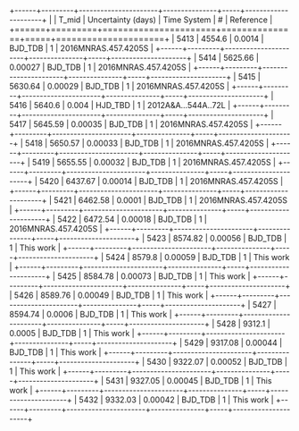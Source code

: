 +------+---------+----------------------+---------------+-----+---------------------+
|      |   T_mid |   Uncertainty (days) | Time System   |   # | Reference           |
+======+=========+======================+===============+=====+=====================+
| 5413 | 4554.6  |              0.0014  | BJD_TDB       |   1 | 2016MNRAS.457.4205S |
+------+---------+----------------------+---------------+-----+---------------------+
| 5414 | 5625.66 |              0.00027 | BJD_TDB       |   1 | 2016MNRAS.457.4205S |
+------+---------+----------------------+---------------+-----+---------------------+
| 5415 | 5630.64 |              0.00029 | BJD_TDB       |   1 | 2016MNRAS.457.4205S |
+------+---------+----------------------+---------------+-----+---------------------+
| 5416 | 5640.6  |              0.004   | HJD_TBD       |   1 | 2012A&A...544A..72L |
+------+---------+----------------------+---------------+-----+---------------------+
| 5417 | 5645.59 |              0.00035 | BJD_TDB       |   1 | 2016MNRAS.457.4205S |
+------+---------+----------------------+---------------+-----+---------------------+
| 5418 | 5650.57 |              0.00033 | BJD_TDB       |   1 | 2016MNRAS.457.4205S |
+------+---------+----------------------+---------------+-----+---------------------+
| 5419 | 5655.55 |              0.00032 | BJD_TDB       |   1 | 2016MNRAS.457.4205S |
+------+---------+----------------------+---------------+-----+---------------------+
| 5420 | 6437.67 |              0.00014 | BJD_TDB       |   1 | 2016MNRAS.457.4205S |
+------+---------+----------------------+---------------+-----+---------------------+
| 5421 | 6462.58 |              0.0001  | BJD_TDB       |   1 | 2016MNRAS.457.4205S |
+------+---------+----------------------+---------------+-----+---------------------+
| 5422 | 6472.54 |              0.00018 | BJD_TDB       |   1 | 2016MNRAS.457.4205S |
+------+---------+----------------------+---------------+-----+---------------------+
| 5423 | 8574.82 |              0.00056 | BJD_TDB       |   1 | This work           |
+------+---------+----------------------+---------------+-----+---------------------+
| 5424 | 8579.8  |              0.00059 | BJD_TDB       |   1 | This work           |
+------+---------+----------------------+---------------+-----+---------------------+
| 5425 | 8584.78 |              0.00073 | BJD_TDB       |   1 | This work           |
+------+---------+----------------------+---------------+-----+---------------------+
| 5426 | 8589.76 |              0.00049 | BJD_TDB       |   1 | This work           |
+------+---------+----------------------+---------------+-----+---------------------+
| 5427 | 8594.74 |              0.0006  | BJD_TDB       |   1 | This work           |
+------+---------+----------------------+---------------+-----+---------------------+
| 5428 | 9312.1  |              0.0005  | BJD_TDB       |   1 | This work           |
+------+---------+----------------------+---------------+-----+---------------------+
| 5429 | 9317.08 |              0.00044 | BJD_TDB       |   1 | This work           |
+------+---------+----------------------+---------------+-----+---------------------+
| 5430 | 9322.07 |              0.00052 | BJD_TDB       |   1 | This work           |
+------+---------+----------------------+---------------+-----+---------------------+
| 5431 | 9327.05 |              0.00045 | BJD_TDB       |   1 | This work           |
+------+---------+----------------------+---------------+-----+---------------------+
| 5432 | 9332.03 |              0.00042 | BJD_TDB       |   1 | This work           |
+------+---------+----------------------+---------------+-----+---------------------+